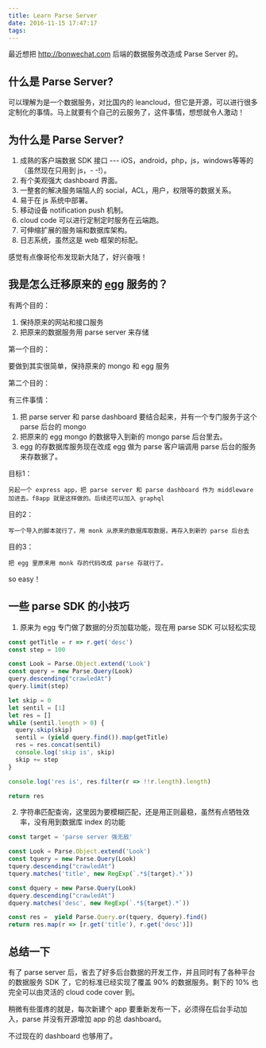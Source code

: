 ```yaml
---
title: Learn Parse Server
date: 2016-11-15 17:47:17
tags:
---
```


最近想把 http://bonwechat.com 后端的数据服务改造成 Parse Server 的。

## 什么是 Parse Server?

可以理解为是一个数据服务，对比国内的 leancloud，但它是开源，可以进行很多定制化的事情。马上就要有个自己的云服务了，这件事情，想想就令人激动！

## 为什么是 Parse Server?

1. 成熟的客户端数据 SDK 接口 --- iOS，android，php，js，windows等等的（虽然现在只用到 js，- -!）。
2. 有个美观强大 dashboard 界面。
3. 一整套的解决服务端恼人的 social，ACL，用户，权限等的数据关系。
4. 易于在 js 系统中部署。
5. 移动设备 notification push 机制。
5. cloud code 可以进行定制定时服务在云端跑。
7. 可伸缩扩展的服务端和数据库架构。
6. 日志系统，虽然这是 web 框架的标配。

感觉有点像哥伦布发现新大陆了，好兴奋哦！

## 我是怎么迁移原来的 [egg](https://eggjs.org/) 服务的？

有两个目的：

1. 保持原来的网站和接口服务
2. 把原来的数据服务用 parse server 来存储

第一个目的：

  要做到其实很简单，保持原来的 mongo 和 egg 服务

第二个目的：

  有三件事情：

  1. 把 parse server 和 parse dashboard 要结合起来，并有一个专门服务于这个 parse 后台的 mongo
  2. 把原来的 egg mongo 的数据导入到新的 mongo parse 后台里去。
  3. egg 的存数据库服务现在改成 egg 做为 parse 客户端调用 parse 后台的服务来存数据了。

  目标1：

    另起一个 express app，把 parse server 和 parse dashboard 作为 middleware 加进去。f8app 就是这样做的。后续还可以加入 graphql

  目的2：

    写一个导入的脚本就行了，用 monk 从原来的数据库取数据，再存入到新的 parse 后台去

  目的3：

    把 egg 里原来用 monk 存的代码改成 parse 存就行了。

  so easy！  

## 一些 parse SDK 的小技巧

1. 原来为 egg 专门做了数据的分页加载功能，现在用 parse SDK 可以轻松实现

```js
const getTitle = r => r.get('desc')
const step = 100

const Look = Parse.Object.extend('Look')
const query = new Parse.Query(Look)
query.descending("crawledAt")
query.limit(step)

let skip = 0
let sentil = [1]
let res = []
while (sentil.length > 0) {
  query.skip(skip)
  sentil = (yield query.find()).map(getTitle)
  res = res.concat(sentil)
  console.log('skip is', skip)
  skip += step
}

console.log('res is', res.filter(r => !!r.length).length)

return res
```  

2. 字符串匹配查询，这里因为要模糊匹配，还是用正则最稳，虽然有点牺牲效率，没有用到数据库 index 的功能

```js
const target = 'parse server 强无敌'

const Look = Parse.Object.extend('Look')
const tquery = new Parse.Query(Look)
tquery.descending("crawledAt")
tquery.matches('title', new RegExp(`.*${target}.*`))

const dquery = new Parse.Query(Look)
dquery.descending("crawledAt")
dquery.matches('desc', new RegExp(`.*${target}.*`))

const res =  yield Parse.Query.or(tquery, dquery).find()
return res.map(r => [r.get('title'), r.get('desc')])
```

## 总结一下

有了 parse server 后，省去了好多后台数据的开发工作，并且同时有了各种平台的数据服务 SDK 了，它的标准已经实现了覆盖 90% 的数据服务。剩下的 10% 也完全可以由灵活的 cloud code cover 到。

稍微有些蛋疼的就是，每次新建个 app 要重新发布一下，必须得在后台手动加入，parse 并没有开源增加 app 的总 dashboard。

不过现在的 dashboard 也够用了。
